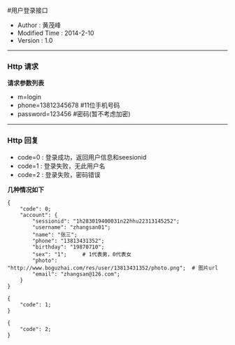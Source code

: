 #用户登录接口

- Author : 黄茂峰
- Modified Time : 2014-2-10
- Version : 1.0

---
### Http 请求 

**请求参数列表**
 
- m=login
- phone=13812345678  #11位手机号码
- password=123456   #密码(暂不考虑加密)
 
---
### Http 回复  

- code=0 : 登录成功，返回用户信息和seesionid
- code=1 : 登录失败，无此用户名
- code=2 : 登录失败，密码错误

**几种情况如下**

``` 
{ 
    "code": 0;
    "account": {
    	"sessionid": "1h283019400031n22hhu22313145252";
    	"username": "zhangsan01";
    	"name": "张三";
    	"phone": "13813431352";
    	"birthday": "19870710";
    	"sex": "1";     # 1代表男，0代表女
    	"photo": "http://www.boguzhai.com/res/user/13813431352/photo.png";  # 图片url
		"email": "zhangsan@126.com";         
	}
}
```
``` 
{ 
    "code": 1;
}
```
``` 
{ 
    "code": 2;
}
```
